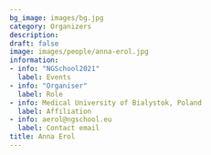 ```yaml
---
bg_image: images/bg.jpg
category: Organizers
description: 
draft: false
image: images/people/anna-erol.jpg
information:
- info: "NGSchool2021"
  label: Events
- info: "Organiser"
  label: Role
- info: Medical University of Bialystok, Poland
  label: Affiliation
- info: aerol@ngschool.eu
  label: Contact email
title: Anna Erol
---
```

